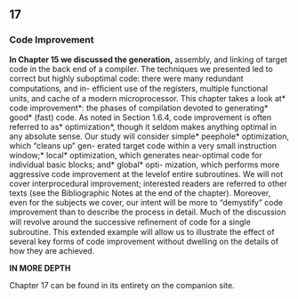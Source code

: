 ## 17

### **Code Improvement**

**In Chapter 15 we discussed the generation,** assembly, and linking of target code in the back end of a compiler. The techniques we presented led to correct but highly suboptimal code: there were many redundant computations, and in- efﬁcient use of the registers, multiple functional units, and cache of a modern microprocessor. This chapter takes a look at* code improvement*: the phases of compilation devoted to generating* good* (fast) code. As noted in Section 1.6.4, code improvement is often referred to as* optimization*, though it seldom makes anything optimal in any absolute sense. Our study will consider simple* peephole* optimization, which “cleans up” gen- erated target code within a very small instruction window;* local* optimization, which generates near-optimal code for individual basic blocks; and* global* opti- mization, which performs more aggressive code improvement at the levelof entire subroutines. We will not cover interprocedural improvement; interested readers are referred to other texts (see the Bibliographic Notes at the end of the chapter). Moreover, even for the subjects we cover, our intent will be more to “demystify” code improvement than to describe the process in detail. Much of the discussion will revolve around the successive reﬁnement of code for a single subroutine. This extended example will allow us to illustrate the effect of several key forms of code improvement without dwelling on the details of how they are achieved.

**IN MORE DEPTH**

Chapter 17 can be found in its entirety on the companion site.

